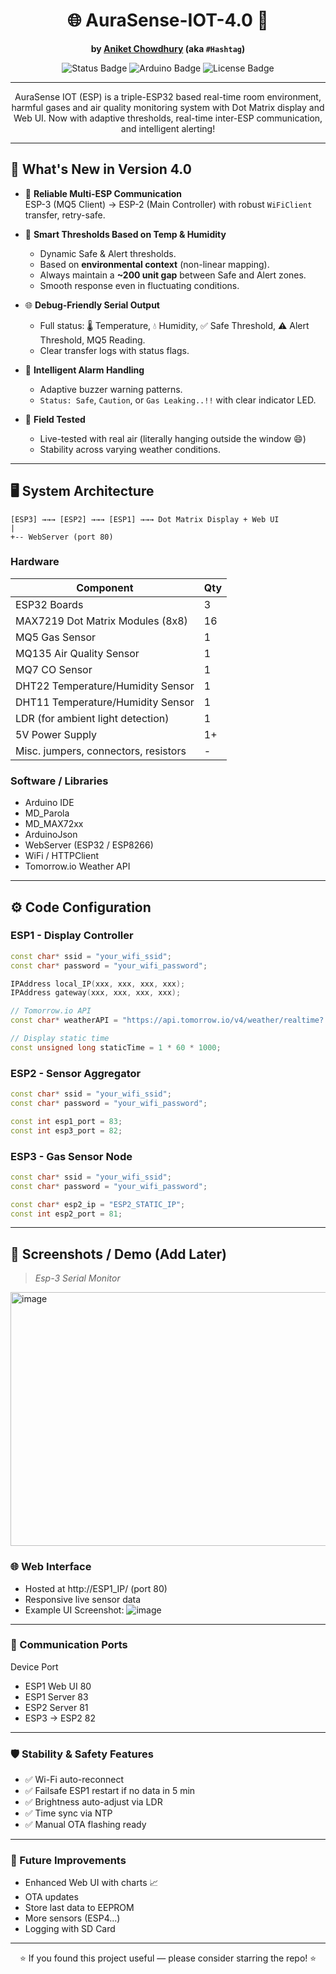 <div align="center">

# 🌐 AuraSense-IOT-4.0 🚀

**by [Aniket Chowdhury](mailto:micro.aniket@gmail.com) (aka `#Hashtag`)**

<img src="https://img.shields.io/badge/Status-Working-brightgreen?style=for-the-badge&logo=arduino" alt="Status Badge" />
<img src="https://img.shields.io/badge/Built%20with-Arduino-blue?style=for-the-badge&logo=arduino" alt="Arduino Badge" />
<img src="https://img.shields.io/badge/License-Personal--Use-orange?style=for-the-badge" alt="License Badge" />

</div>

---

<div align="center">

AuraSense IOT (ESP) is a triple-ESP32 based real-time room environment, harmful gases and air quality monitoring system with Dot Matrix display and Web UI.
Now with adaptive thresholds, real-time inter-ESP communication, and intelligent alerting!

</div>

---

## 🚀 What's New in Version 4.0

- 📡 **Reliable Multi-ESP Communication**  
  ESP-3 (MQ5 Client) → ESP-2 (Main Controller) with robust `WiFiClient` transfer, retry-safe.

- 🧠 **Smart Thresholds Based on Temp & Humidity**  
  - Dynamic Safe & Alert thresholds.
  - Based on **environmental context** (non-linear mapping).
  - Always maintain a **~200 unit gap** between Safe and Alert zones.
  - Smooth response even in fluctuating conditions.

- 🌐 **Debug-Friendly Serial Output**
  - Full status: 🌡 Temperature, 💧 Humidity, ✅ Safe Threshold, ⚠️ Alert Threshold, MQ5 Reading.
  - Clear transfer logs with status flags.

- 🔔 **Intelligent Alarm Handling**
  - Adaptive buzzer warning patterns.
  - `Status: Safe`, `Caution`, or `Gas Leaking..!!` with clear indicator LED.

- 🧪 **Field Tested**
  - Live-tested with real air (literally hanging outside the window 😄)
  - Stability across varying weather conditions.


---

## 🖥️ System Architecture


```
[ESP3] →→→ [ESP2] →→→ [ESP1] →→→ Dot Matrix Display + Web UI
|
+-- WebServer (port 80)
```

### Hardware

| Component                          | Qty |
|------------------------------------|-----|
| ESP32 Boards              | 3   |
| MAX7219 Dot Matrix Modules (8x8)    | 16  |
| MQ5 Gas Sensor                      | 1   |
| MQ135 Air Quality Sensor            | 1   |
| MQ7 CO Sensor                       | 1   |
| DHT22 Temperature/Humidity Sensor   | 1   |
| DHT11 Temperature/Humidity Sensor   | 1   |
| LDR (for ambient light detection)   | 1   |
| 5V Power Supply                     | 1+  |
| Misc. jumpers, connectors, resistors| -   |

### Software / Libraries

- Arduino IDE  
- MD_Parola  
- MD_MAX72xx  
- ArduinoJson  
- WebServer (ESP32 / ESP8266)  
- WiFi / HTTPClient  
- Tomorrow.io Weather API  

---

## ⚙️ Code Configuration

### ESP1 - Display Controller

```cpp
const char* ssid = "your_wifi_ssid";
const char* password = "your_wifi_password";

IPAddress local_IP(xxx, xxx, xxx, xxx);
IPAddress gateway(xxx, xxx, xxx, xxx);

// Tomorrow.io API
const char* weatherAPI = "https://api.tomorrow.io/v4/weather/realtime?...&apikey=YOUR_API_KEY";

// Display static time
const unsigned long staticTime = 1 * 60 * 1000;
```
### ESP2 - Sensor Aggregator

```cpp
const char* ssid = "your_wifi_ssid";
const char* password = "your_wifi_password";

const int esp1_port = 83;
const int esp3_port = 82;
```
### ESP3 - Gas Sensor Node

```cpp
const char* ssid = "your_wifi_ssid";
const char* password = "your_wifi_password";

const char* esp2_ip = "ESP2_STATIC_IP";
const int esp2_port = 81;
```

---

## 📸 Screenshots / Demo (Add Later)

> _Esp-3 Serial Monitor_
<img width="642" height="406" alt="image" src="https://github.com/user-attachments/assets/8a9cd257-02c6-4f73-8b35-4b057ffcd622" />


### 🌐 Web Interface
- Hosted at http://ESP1_IP/ (port 80)
- Responsive live sensor data
- Example UI Screenshot:
![image](https://github.com/user-attachments/assets/f4c7208b-ed97-4ddb-89be-d28776b153b3)


---

### 📡 Communication Ports
Device	Port
- ESP1 Web UI	80
- ESP1 Server	83
- ESP2 Server	81
- ESP3 → ESP2	82

---

### 🛡 Stability & Safety Features
- ✅ Wi-Fi auto-reconnect
- ✅ Failsafe ESP1 restart if no data in 5 min
- ✅ Brightness auto-adjust via LDR
- ✅ Time sync via NTP
- ✅ Manual OTA flashing ready

---

### 🚧 Future Improvements
- Enhanced Web UI with charts 📈
- OTA updates
- Store last data to EEPROM
- More sensors (ESP4...)
- Logging with SD Card

---

<div align="center">
⭐️ If you found this project useful — please consider starring the repo! ⭐️

</div> 


